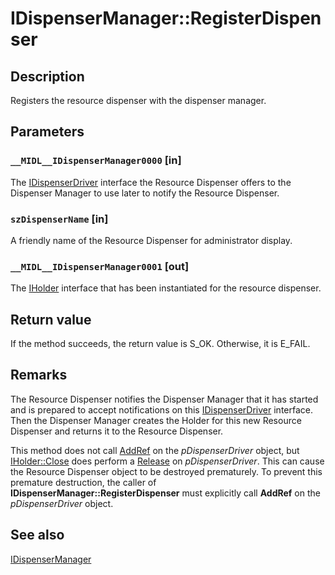 # IDispenserManager::RegisterDispenser

## Description

Registers the resource dispenser with the dispenser manager.

## Parameters

### `__MIDL__IDispenserManager0000` [in]

The [IDispenserDriver](https://learn.microsoft.com/windows/desktop/api/comsvcs/nn-comsvcs-idispenserdriver) interface the Resource Dispenser offers to the Dispenser Manager to use later to notify the Resource Dispenser.

### `szDispenserName` [in]

A friendly name of the Resource Dispenser for administrator display.

### `__MIDL__IDispenserManager0001` [out]

The [IHolder](https://learn.microsoft.com/windows/desktop/api/comsvcs/nn-comsvcs-iholder) interface that has been instantiated for the resource dispenser.

## Return value

If the method succeeds, the return value is S_OK. Otherwise, it is E_FAIL.

## Remarks

The Resource Dispenser notifies the Dispenser Manager that it has started and is prepared to accept notifications on this [IDispenserDriver](https://learn.microsoft.com/windows/desktop/api/comsvcs/nn-comsvcs-idispenserdriver) interface. Then the Dispenser Manager creates the Holder for this new Resource Dispenser and returns it to the Resource Dispenser.

This method does not call [AddRef](https://learn.microsoft.com/windows/desktop/api/unknwn/nf-unknwn-iunknown-addref) on the *pDispenserDriver* object, but [IHolder::Close](https://learn.microsoft.com/windows/desktop/api/comsvcs/nf-comsvcs-iholder-close) does perform a [Release](https://learn.microsoft.com/windows/desktop/api/unknwn/nf-unknwn-iunknown-release) on *pDispenserDriver*. This can cause the Resource Dispenser object to be destroyed prematurely. To prevent this premature destruction, the caller of **IDispenserManager::RegisterDispenser** must explicitly call **AddRef** on the *pDispenserDriver* object.

## See also

[IDispenserManager](https://learn.microsoft.com/windows/desktop/api/comsvcs/nn-comsvcs-idispensermanager)